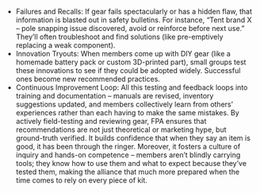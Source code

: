 - Failures and Recalls: If gear fails spectacularly or has a hidden flaw, that information is blasted out in safety bulletins. For instance, “Tent brand X – pole snapping issue discovered, avoid or reinforce before next use.” They’ll often troubleshoot and find solutions (like pre-emptively replacing a weak component).  
- Innovation Tryouts: When members come up with DIY gear (like a homemade battery pack or custom 3D-printed part), small groups test these innovations to see if they could be adopted widely. Successful ones become new recommended practices.  
- Continuous Improvement Loop: All this testing and feedback loops into training and documentation – manuals are revised, inventory suggestions updated, and members collectively learn from others’ experiences rather than each having to make the same mistakes.
By actively field-testing and reviewing gear, FPA ensures that recommendations are not just theoretical or marketing hype, but ground-truth verified. It builds confidence that when they say an item is good, it has been through the ringer. Moreover, it fosters a culture of inquiry and hands-on competence – members aren’t blindly carrying tools; they know how to use them and what to expect because they’ve tested them, making the alliance that much more prepared when the time comes to rely on every piece of kit.